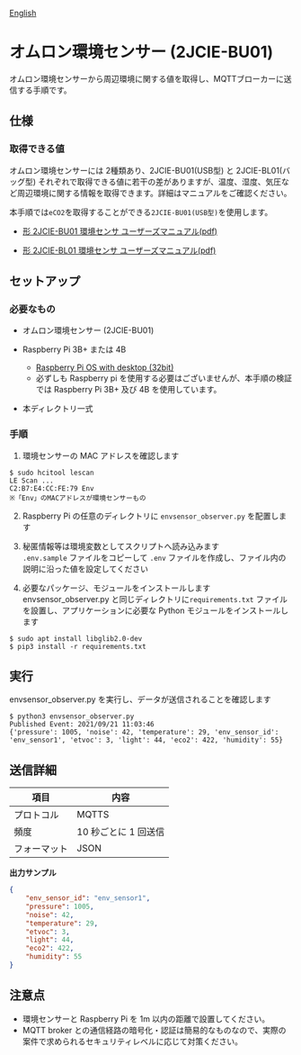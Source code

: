 [English](./README.en.md)

# オムロン環境センサー (2JCIE-BU01)  

オムロン環境センサーから周辺環境に関する値を取得し、MQTTブローカーに送信する手順です。


## 仕様

### 取得できる値

オムロン環境センサーには 2種類あり、2JCIE-BU01(USB型) と 2JCIE-BL01(バッグ型) それぞれで取得できる値に若干の差がありますが、温度、湿度、気圧など周辺環境に関する情報を取得できます。詳細はマニュアルをご確認ください。

本手順では`eCO2`を取得することができる`2JCIE-BU01(USB型)`を使用します。

- [形 2JCIE-BU01 環境センサ ユーザーズマニュアル(pdf)](https://omronfs.omron.com/ja_JP/ecb/products/pdf/CDSC-016A-web1.pdf)

- [形 2JCIE-BL01 環境センサ ユーザーズマニュアル(pdf)](https://omronfs.omron.com/ja_JP/ecb/products/pdf/CDSC-015.pdf)  


## セットアップ

### 必要なもの

- オムロン環境センサー (2JCIE-BU01)  

- Raspberry Pi 3B+ または 4B
  - [Raspberry Pi OS with desktop (32bit)](https://www.raspberrypi.org/software/operating-systems/#raspberry-pi-os-32-bit)
  - 必ずしも Raspberry pi を使用する必要はございませんが、本手順の検証では Raspberry Pi 3B+ 及び 4B を使用しています。

- 本ディレクトリ一式

### 手順

1. 環境センサーの MAC アドレスを確認します

```
$ sudo hcitool lescan
LE Scan ...
C2:B7:E4:CC:FE:79 Env
※「Env」のMACアドレスが環境センサーもの
```


2. Raspberry Pi の任意のディレクトリに `envsensor_observer.py` を配置します
3. 秘匿情報等は環境変数としてスクリプトへ読み込みます  
   `.env.sample` ファイルをコピーして `.env` ファイルを作成し、ファイル内の説明に沿った値を設定してください

4. 必要なパッケージ、モジュールをインストールします  
   envsensor_observer.py と同じディレクトリに`requirements.txt` ファイルを設置し、アプリケーションに必要な Python モジュールをインストールします

```
$ sudo apt install libglib2.0-dev
$ pip3 install -r requirements.txt
```

## 実行

envsensor_observer.py を実行し、データが送信されることを確認します

```
$ python3 envsensor_observer.py
Published Event: 2021/09/21 11:03:46
{'pressure': 1005, 'noise': 42, 'temperature': 29, 'env_sensor_id': 'env_sensor1', 'etvoc': 3, 'light': 44, 'eco2': 422, 'humidity': 55}
```

## 送信詳細

| 項目         | 内容                  |
| ------------ | --------------------- |
| プロトコル   | MQTTS                 |
| 頻度         | 10 秒ごとに 1 回送信  |
| フォーマット | JSON                  |

**出力サンプル**
```JSON
{
	"env_sensor_id": "env_sensor1",
	"pressure": 1005,
	"noise": 42,
	"temperature": 29,
	"etvoc": 3,
	"light": 44,
	"eco2": 422,
	"humidity": 55
}
```

## 注意点

- 環境センサーと Raspberry Pi を 1m 以内の距離で設置してください。
- MQTT broker との通信経路の暗号化・認証は簡易的なものなので、実際の案件で求められるセキュリティレベルに応じて対策ください。
